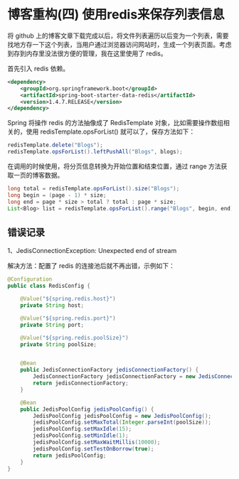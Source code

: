 <!-- {title_en:'blog code refactoring use redis to save blog list', comment:true, modify:'2018-12-17', tags:['博客','架构'], summary:'将 github 上的博客文章下载完成以后，将文件列表遍历以后变为一个列表，需要找地方存一下这个列表，当用户通过浏览器访问网站时，生成一个列表页面。考虑到存到内存里没法很方便的管理，我在这里使用了 redis。'} -->

# 博客重构(四) 使用redis来保存列表信息

将 github 上的博客文章下载完成以后，将文件列表遍历以后变为一个列表，需要找地方存一下这个列表，当用户通过浏览器访问网站时，生成一个列表页面。考虑到存到内存里没法很方便的管理，我在这里使用了 redis。

首先引入 redis 依赖。

```xml
<dependency>
    <groupId>org.springframework.boot</groupId>
    <artifactId>spring-boot-starter-data-redis</artifactId>
    <version>1.4.7.RELEASE</version>
</dependency>
```



Spring 将操作 redis 的方法抽像成了 RedisTemplate 对象，比如需要操作数组相关的，使用 redisTemplate.opsForList() 就可以了，保存方法如下：

```java
redisTemplate.delete("Blogs");
redisTemplate.opsForList().leftPushAll("Blogs", blogs);
```



在调用的时候使用，将分页信息转换为开始位置和结束位置，通过 range 方法获取一页的博客数据。

```java
long total = redisTemplate.opsForList().size("Blogs");
long begin = (page - 1) * size;
long end = page * size > total ? total : page * size;
List<Blog> list = redisTemplate.opsForList().range("Blogs", begin, end);
```



## 错误记录

1、JedisConnectionException: Unexpected end of stream

解决方法：配置了 redis 的连接池后就不再出错，示例如下：

``` java
@Configuration
public class RedisConfig {

    @Value("${spring.redis.host}")
    private String host;

    @Value("${spring.redis.port}")
    private String port;

    @Value("${spring.redis.poolSize}")
    private String poolSize;


    @Bean
    public JedisConnectionFactory jedisConnectionFactory() {
        JedisConnectionFactory jedisConnectionFactory = new JedisConnectionFactory(this.jedisPoolConfig());
        return jedisConnectionFactory;
    }

    @Bean
    public JedisPoolConfig jedisPoolConfig() {
        JedisPoolConfig jedisPoolConfig = new JedisPoolConfig();
        jedisPoolConfig.setMaxTotal(Integer.parseInt(poolSize));
        jedisPoolConfig.setMaxIdle(15);
        jedisPoolConfig.setMinIdle(1);
        jedisPoolConfig.setMaxWaitMillis(10000);
        jedisPoolConfig.setTestOnBorrow(true);
        return jedisPoolConfig;
    }
}
```

